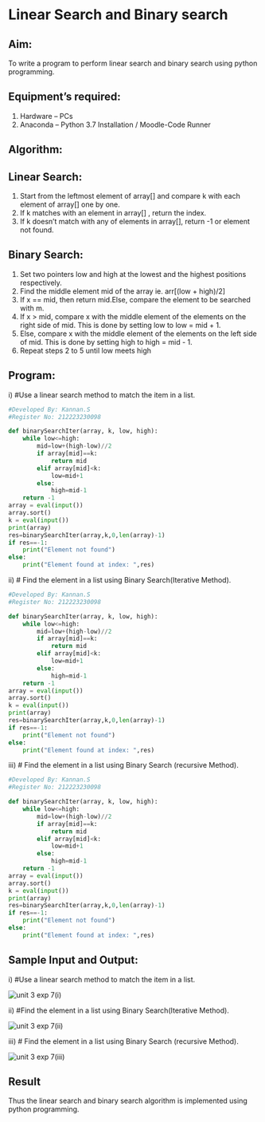 # Linear Search and Binary search
## Aim:
To write a program to perform linear search and binary search using python programming.
## Equipment’s required:
1.	Hardware – PCs
2.	Anaconda – Python 3.7 Installation / Moodle-Code Runner
## Algorithm:
## Linear Search:
1.	Start from the leftmost element of array[] and compare k with each element of array[] one by one.
2.	If k matches with an element in array[] , return the index.
3.	If k doesn’t match with any of elements in array[], return -1 or element not found.
## Binary Search:
1.	Set two pointers low and high at the lowest and the highest positions respectively.
2.	Find the middle element mid of the array ie. arr[(low + high)/2]
3.	If x == mid, then return mid.Else, compare the element to be searched with m.
4.	If x > mid, compare x with the middle element of the elements on the right side of mid. This is done by setting low to low = mid + 1.
5.	Else, compare x with the middle element of the elements on the left side of mid. This is done by setting high to high = mid - 1.
6.	Repeat steps 2 to 5 until low meets high
## Program:
i)	#Use a linear search method to match the item in a list.
```python
#Developed By: Kannan.S
#Register No: 212223230098

def binarySearchIter(array, k, low, high):
    while low<=high:
        mid=low+(high-low)//2
        if array[mid]==k:
            return mid
        elif array[mid]<k:
            low=mid+1
        else:
            high=mid-1
    return -1
array = eval(input())
array.sort()
k = eval(input()) 
print(array)
res=binarySearchIter(array,k,0,len(array)-1)
if res==-1:
    print("Element not found")
else:
    print("Element found at index: ",res)
```

ii)	# Find the element in a list using Binary Search(Iterative Method).
```python
#Developed By: Kannan.S
#Register No: 212223230098

def binarySearchIter(array, k, low, high):
    while low<=high:
        mid=low+(high-low)//2
        if array[mid]==k:
            return mid
        elif array[mid]<k:
            low=mid+1
        else:
            high=mid-1
    return -1
array = eval(input())
array.sort()
k = eval(input()) 
print(array)
res=binarySearchIter(array,k,0,len(array)-1)
if res==-1:
    print("Element not found")
else:
    print("Element found at index: ",res)
```

iii)	# Find the element in a list using Binary Search (recursive Method).
```python
#Developed By: Kannan.S
#Register No: 212223230098

def binarySearchIter(array, k, low, high):
    while low<=high:
        mid=low+(high-low)//2
        if array[mid]==k:
            return mid
        elif array[mid]<k:
            low=mid+1
        else:
            high=mid-1
    return -1
array = eval(input())
array.sort()
k = eval(input()) 
print(array)
res=binarySearchIter(array,k,0,len(array)-1)
if res==-1:
    print("Element not found")
else:
    print("Element found at index: ",res)
```

## Sample Input and Output:
i) #Use a linear search method to match the item in a list.

![unit 3 exp 7(i)](https://github.com/Kannan-S-coder/Search-Algorithms/assets/147120710/cf45c28f-6981-4fbc-9766-aeeadf1d9942)

ii) #Find the element in a list using Binary Search(Iterative Method).

![unit 3 exp 7(ii)](https://github.com/Kannan-S-coder/Search-Algorithms/assets/147120710/1247e4b9-430d-42b7-90ad-791c9ec34710)

iii) # Find the element in a list using Binary Search (recursive Method).

![unit 3 exp 7(iii)](https://github.com/Kannan-S-coder/Search-Algorithms/assets/147120710/7f669ddc-f8a8-480d-ac8e-53544703a750)


## Result
Thus the linear search and binary search algorithm is implemented using python programming.
